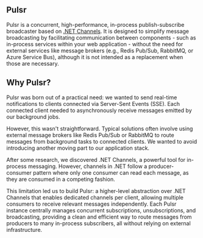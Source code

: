 ## Pulsr

Pulsr is a concurrent, high-performance, in-process publish-subscribe broadcaster based on [.NET Channels](https://learn.microsoft.com/en-us/dotnet/core/extensions/channels). It is designed to simplify message broadcasting by facilitating communication between components - such as in-process services within your web application - without the need for external services like message brokers (e.g., Redis Pub/Sub, RabbitMQ, or Azure Service Bus), although it is not intended as a replacement when those are necessary.

## Why Pulsr?

Pulsr was born out of a practical need: we wanted to send real-time notifications to clients connected via Server-Sent Events (SSE). Each connected client needed to asynchronously receive messages emitted by our background jobs.

However, this wasn't straightforward. Typical solutions often involve using external message brokers like Redis Pub/Sub or RabbitMQ to route messages from background tasks to connected clients. We wanted to avoid introducing another moving part to our application stack.

After some research, we discovered .NET Channels, a powerful tool for in-process messaging. However, channels in .NET follow a producer-consumer pattern where only one consumer can read each message, as they are consumed in a competing fashion.

This limitation led us to build Pulsr: a higher-level abstraction over .NET Channels that enables dedicated channels per client, allowing multiple consumers to receive relevant messages independently. Each Pulsr instance centrally manages concurrent subscriptions, unsubscriptions, and broadcasting, providing a clean and efficient way to route messages from producers to many in-process subscribers, all without relying on external infrastructure.
